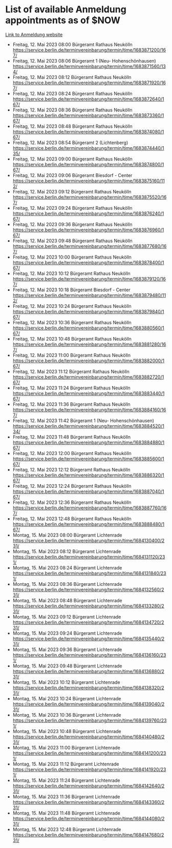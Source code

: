 # List of available Anmeldung appointments as of $NOW
[Link to Anmeldung website](https://service.berlin.de/terminvereinbarung/termin/tag.php?termin=1&anliegen[]=120686&dienstleisterlist=122210,122217,327316,122219,327312,122227,327314,122231,327346,122243,327348,122254,122252,329742,122260,329745,122262,329748,122271,327278,122273,327274,122277,327276,330436,122280,327294,122282,327290,122284,327292,122291,327270,122285,327266,122286,327264,122296,327268,150230,329760,122297,327286,122294,327284,122312,329763,122314,329775,122304,327330,122311,327334,122309,327332,317869,122281,327352,122279,329772,122283,122276,327324,122274,327326,122267,329766,122246,327318,122251,327320,122257,327322,122208,327298,122226,327300&herkunft=http%3A%2F%2Fservice.berlin.de%2Fdienstleistung%2F120686%2F)
- Freitag, 12. Mai 2023 08:00 Bürgeramt Rathaus Neukölln https://service.berlin.de/terminvereinbarung/termin/time/1683871200/167/
- Freitag, 12. Mai 2023 08:06 Bürgeramt 1 (Neu- Hohenschönhausen) https://service.berlin.de/terminvereinbarung/termin/time/1683871560/134/
- Freitag, 12. Mai 2023 08:12 Bürgeramt Rathaus Neukölln https://service.berlin.de/terminvereinbarung/termin/time/1683871920/167/
- Freitag, 12. Mai 2023 08:24 Bürgeramt Rathaus Neukölln https://service.berlin.de/terminvereinbarung/termin/time/1683872640/167/
- Freitag, 12. Mai 2023 08:36 Bürgeramt Rathaus Neukölln https://service.berlin.de/terminvereinbarung/termin/time/1683873360/167/
- Freitag, 12. Mai 2023 08:48 Bürgeramt Rathaus Neukölln https://service.berlin.de/terminvereinbarung/termin/time/1683874080/167/
- Freitag, 12. Mai 2023 08:54 Bürgeramt 2 (Lichtenberg) https://service.berlin.de/terminvereinbarung/termin/time/1683874440/135/
- Freitag, 12. Mai 2023 09:00 Bürgeramt Rathaus Neukölln https://service.berlin.de/terminvereinbarung/termin/time/1683874800/167/
- Freitag, 12. Mai 2023 09:06 Bürgeramt Biesdorf - Center https://service.berlin.de/terminvereinbarung/termin/time/1683875160/112/
- Freitag, 12. Mai 2023 09:12 Bürgeramt Rathaus Neukölln https://service.berlin.de/terminvereinbarung/termin/time/1683875520/167/
- Freitag, 12. Mai 2023 09:24 Bürgeramt Rathaus Neukölln https://service.berlin.de/terminvereinbarung/termin/time/1683876240/167/
- Freitag, 12. Mai 2023 09:36 Bürgeramt Rathaus Neukölln https://service.berlin.de/terminvereinbarung/termin/time/1683876960/167/
- Freitag, 12. Mai 2023 09:48 Bürgeramt Rathaus Neukölln https://service.berlin.de/terminvereinbarung/termin/time/1683877680/167/
- Freitag, 12. Mai 2023 10:00 Bürgeramt Rathaus Neukölln https://service.berlin.de/terminvereinbarung/termin/time/1683878400/167/
- Freitag, 12. Mai 2023 10:12 Bürgeramt Rathaus Neukölln https://service.berlin.de/terminvereinbarung/termin/time/1683879120/167/
- Freitag, 12. Mai 2023 10:18 Bürgeramt Biesdorf - Center https://service.berlin.de/terminvereinbarung/termin/time/1683879480/112/
- Freitag, 12. Mai 2023 10:24 Bürgeramt Rathaus Neukölln https://service.berlin.de/terminvereinbarung/termin/time/1683879840/167/
- Freitag, 12. Mai 2023 10:36 Bürgeramt Rathaus Neukölln https://service.berlin.de/terminvereinbarung/termin/time/1683880560/167/
- Freitag, 12. Mai 2023 10:48 Bürgeramt Rathaus Neukölln https://service.berlin.de/terminvereinbarung/termin/time/1683881280/167/
- Freitag, 12. Mai 2023 11:00 Bürgeramt Rathaus Neukölln https://service.berlin.de/terminvereinbarung/termin/time/1683882000/167/
- Freitag, 12. Mai 2023 11:12 Bürgeramt Rathaus Neukölln https://service.berlin.de/terminvereinbarung/termin/time/1683882720/167/
- Freitag, 12. Mai 2023 11:24 Bürgeramt Rathaus Neukölln https://service.berlin.de/terminvereinbarung/termin/time/1683883440/167/
- Freitag, 12. Mai 2023 11:36 Bürgeramt Rathaus Neukölln https://service.berlin.de/terminvereinbarung/termin/time/1683884160/167/
- Freitag, 12. Mai 2023 11:42 Bürgeramt 1 (Neu- Hohenschönhausen) https://service.berlin.de/terminvereinbarung/termin/time/1683884520/134/
- Freitag, 12. Mai 2023 11:48 Bürgeramt Rathaus Neukölln https://service.berlin.de/terminvereinbarung/termin/time/1683884880/167/
- Freitag, 12. Mai 2023 12:00 Bürgeramt Rathaus Neukölln https://service.berlin.de/terminvereinbarung/termin/time/1683885600/167/
- Freitag, 12. Mai 2023 12:12 Bürgeramt Rathaus Neukölln https://service.berlin.de/terminvereinbarung/termin/time/1683886320/167/
- Freitag, 12. Mai 2023 12:24 Bürgeramt Rathaus Neukölln https://service.berlin.de/terminvereinbarung/termin/time/1683887040/167/
- Freitag, 12. Mai 2023 12:36 Bürgeramt Rathaus Neukölln https://service.berlin.de/terminvereinbarung/termin/time/1683887760/167/
- Freitag, 12. Mai 2023 12:48 Bürgeramt Rathaus Neukölln https://service.berlin.de/terminvereinbarung/termin/time/1683888480/167/
- Montag, 15. Mai 2023 08:00 Bürgeramt Lichtenrade https://service.berlin.de/terminvereinbarung/termin/time/1684130400/231/
- Montag, 15. Mai 2023 08:12 Bürgeramt Lichtenrade https://service.berlin.de/terminvereinbarung/termin/time/1684131120/231/
- Montag, 15. Mai 2023 08:24 Bürgeramt Lichtenrade https://service.berlin.de/terminvereinbarung/termin/time/1684131840/231/
- Montag, 15. Mai 2023 08:36 Bürgeramt Lichtenrade https://service.berlin.de/terminvereinbarung/termin/time/1684132560/231/
- Montag, 15. Mai 2023 08:48 Bürgeramt Lichtenrade https://service.berlin.de/terminvereinbarung/termin/time/1684133280/231/
- Montag, 15. Mai 2023 09:12 Bürgeramt Lichtenrade https://service.berlin.de/terminvereinbarung/termin/time/1684134720/231/
- Montag, 15. Mai 2023 09:24 Bürgeramt Lichtenrade https://service.berlin.de/terminvereinbarung/termin/time/1684135440/231/
- Montag, 15. Mai 2023 09:36 Bürgeramt Lichtenrade https://service.berlin.de/terminvereinbarung/termin/time/1684136160/231/
- Montag, 15. Mai 2023 09:48 Bürgeramt Lichtenrade https://service.berlin.de/terminvereinbarung/termin/time/1684136880/231/
- Montag, 15. Mai 2023 10:12 Bürgeramt Lichtenrade https://service.berlin.de/terminvereinbarung/termin/time/1684138320/231/
- Montag, 15. Mai 2023 10:24 Bürgeramt Lichtenrade https://service.berlin.de/terminvereinbarung/termin/time/1684139040/231/
- Montag, 15. Mai 2023 10:36 Bürgeramt Lichtenrade https://service.berlin.de/terminvereinbarung/termin/time/1684139760/231/
- Montag, 15. Mai 2023 10:48 Bürgeramt Lichtenrade https://service.berlin.de/terminvereinbarung/termin/time/1684140480/231/
- Montag, 15. Mai 2023 11:00 Bürgeramt Lichtenrade https://service.berlin.de/terminvereinbarung/termin/time/1684141200/231/
- Montag, 15. Mai 2023 11:12 Bürgeramt Lichtenrade https://service.berlin.de/terminvereinbarung/termin/time/1684141920/231/
- Montag, 15. Mai 2023 11:24 Bürgeramt Lichtenrade https://service.berlin.de/terminvereinbarung/termin/time/1684142640/231/
- Montag, 15. Mai 2023 11:36 Bürgeramt Lichtenrade https://service.berlin.de/terminvereinbarung/termin/time/1684143360/231/
- Montag, 15. Mai 2023 11:48 Bürgeramt Lichtenrade https://service.berlin.de/terminvereinbarung/termin/time/1684144080/231/
- Montag, 15. Mai 2023 12:48 Bürgeramt Lichtenrade https://service.berlin.de/terminvereinbarung/termin/time/1684147680/231/
